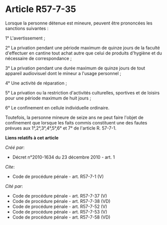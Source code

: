 # Article R57-7-35

Lorsque la personne détenue est mineure, peuvent être prononcées les sanctions suivantes : 

1° L'avertissement ; 

2° La privation pendant une période maximum de quinze jours de la faculté d'effectuer en cantine tout achat autre que celui
de produits d'hygiène et du nécessaire de correspondance ; 

3° La privation pendant une durée maximum de quinze jours de tout appareil audiovisuel dont le mineur a l'usage personnel ; 

4° Une activité de réparation ; 

5° La privation ou la restriction d'activités culturelles, sportives et de loisirs pour une période maximum de huit jours ; 

6° Le confinement en cellule individuelle ordinaire. 

Toutefois, la personne mineure de seize ans ne peut faire l'objet de confinement que lorsque les faits commis constituent une
des fautes prévues aux 1°,2°,3°,4°,5°,6° et 7° de l'article R. 57-7-1.

**Liens relatifs à cet article**

_Créé par_:

  - Décret n°2010-1634 du 23 décembre 2010 - art. 1

_Cite_:

  - Code de procédure pénale - art. R57-7-1 (V)

_Cité par_:

  - Code de procédure pénale - art. R57-7-37 (V)
  - Code de procédure pénale - art. R57-7-38 (VD)
  - Code de procédure pénale - art. R57-7-52 (V)
  - Code de procédure pénale - art. R57-7-53 (V)
  - Code de procédure pénale - art. R57-7-58 (VD)
